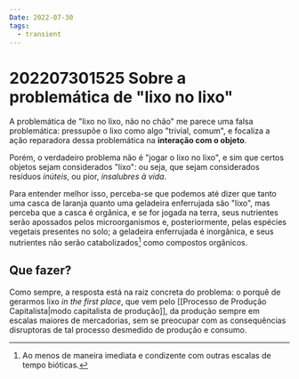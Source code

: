 ```yaml
---
Date: 2022-07-30
tags:
  - transient
---
```

# 202207301525 Sobre a problemática de "lixo no lixo"
A problemática de "lixo no lixo, não no chão" me parece uma falsa problemática: pressupõe o lixo como algo "trivial, comum", e focaliza a ação reparadora dessa problemática na **interação com o objeto**. 

Porém, o verdadeiro problema não é "jogar o lixo no lixo", e sim que certos objetos sejam considerados "lixo": ou seja, que sejam considerados resíduos *inúteis*, ou pior, *insalubres à vida*. 

Para entender melhor isso, perceba-se que podemos até dizer que tanto uma casca de laranja quanto uma geladeira enferrujada são "lixo", mas perceba que a casca é orgânica, e se for jogada na terra, seus nutrientes serão apossados pelos microorganismos e, posteriormente, pelas espécies vegetais presentes no solo; a geladeira enferrujada é inorgânica, e seus nutrientes não serão catabolizados[^1] como compostos orgânicos.

## Que fazer?
Como sempre, a resposta está na raiz concreta do problema: o porquê de gerarmos lixo *in the first place*, que vem pelo [[Processo de Produção Capitalista|modo capitalista de produção]], da produção sempre em escalas maiores de mercadorias, sem se preocupar com as consequências disruptoras de tal processo desmedido de produção e consumo.

[^1]: Ao menos de maneira imediata e condizente com outras escalas de tempo bióticas.